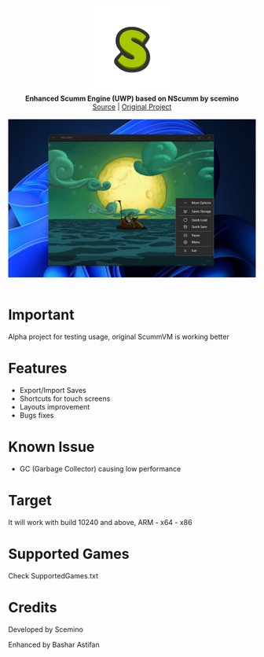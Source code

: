 <p align="center">
  <img src="assets/logo.png" width="176"><br>
  <b>Enhanced Scumm Engine (UWP) based on NScumm by scemino</b><br>
  <a href="./src">Source</a> |
  <a href="https://github.com/scemino/nscumm">Original Project</a> 
  <br><br>
  <img src="assets/screen.jpg"><br><br>
</p>


# Important
Alpha project for testing usage, original ScummVM is working better


# Features
- Export/Import Saves
- Shortcuts for touch screens
- Layouts improvement
- Bugs fixes


# Known Issue

- GC (Garbage Collector) causing low performance


# Target

It will work with build 10240 and above, ARM - x64 - x86


# Supported Games

Check SupportedGames.txt


# Credits

Developed by Scemino

Enhanced by Bashar Astifan


